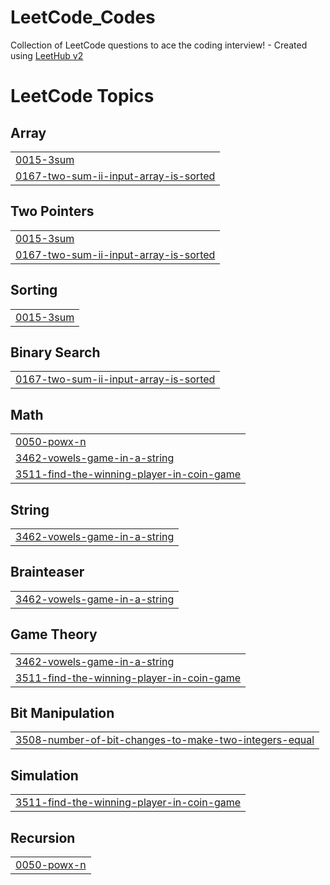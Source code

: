 # LeetCode_Codes
Collection of LeetCode questions to ace the coding interview! - Created using [LeetHub v2](https://github.com/arunbhardwaj/LeetHub-2.0)

<!---LeetCode Topics Start-->
# LeetCode Topics
## Array
|  |
| ------- |
| [0015-3sum](https://github.com/vinaytheprogrammer/LeetCode_Codes/tree/master/0015-3sum) |
| [0167-two-sum-ii-input-array-is-sorted](https://github.com/vinaytheprogrammer/LeetCode_Codes/tree/master/0167-two-sum-ii-input-array-is-sorted) |
## Two Pointers
|  |
| ------- |
| [0015-3sum](https://github.com/vinaytheprogrammer/LeetCode_Codes/tree/master/0015-3sum) |
| [0167-two-sum-ii-input-array-is-sorted](https://github.com/vinaytheprogrammer/LeetCode_Codes/tree/master/0167-two-sum-ii-input-array-is-sorted) |
## Sorting
|  |
| ------- |
| [0015-3sum](https://github.com/vinaytheprogrammer/LeetCode_Codes/tree/master/0015-3sum) |
## Binary Search
|  |
| ------- |
| [0167-two-sum-ii-input-array-is-sorted](https://github.com/vinaytheprogrammer/LeetCode_Codes/tree/master/0167-two-sum-ii-input-array-is-sorted) |
## Math
|  |
| ------- |
| [0050-powx-n](https://github.com/vinaytheprogrammer/LeetCode_Codes/tree/master/0050-powx-n) |
| [3462-vowels-game-in-a-string](https://github.com/vinaytheprogrammer/LeetCode_Codes/tree/master/3462-vowels-game-in-a-string) |
| [3511-find-the-winning-player-in-coin-game](https://github.com/vinaytheprogrammer/LeetCode_Codes/tree/master/3511-find-the-winning-player-in-coin-game) |
## String
|  |
| ------- |
| [3462-vowels-game-in-a-string](https://github.com/vinaytheprogrammer/LeetCode_Codes/tree/master/3462-vowels-game-in-a-string) |
## Brainteaser
|  |
| ------- |
| [3462-vowels-game-in-a-string](https://github.com/vinaytheprogrammer/LeetCode_Codes/tree/master/3462-vowels-game-in-a-string) |
## Game Theory
|  |
| ------- |
| [3462-vowels-game-in-a-string](https://github.com/vinaytheprogrammer/LeetCode_Codes/tree/master/3462-vowels-game-in-a-string) |
| [3511-find-the-winning-player-in-coin-game](https://github.com/vinaytheprogrammer/LeetCode_Codes/tree/master/3511-find-the-winning-player-in-coin-game) |
## Bit Manipulation
|  |
| ------- |
| [3508-number-of-bit-changes-to-make-two-integers-equal](https://github.com/vinaytheprogrammer/LeetCode_Codes/tree/master/3508-number-of-bit-changes-to-make-two-integers-equal) |
## Simulation
|  |
| ------- |
| [3511-find-the-winning-player-in-coin-game](https://github.com/vinaytheprogrammer/LeetCode_Codes/tree/master/3511-find-the-winning-player-in-coin-game) |
## Recursion
|  |
| ------- |
| [0050-powx-n](https://github.com/vinaytheprogrammer/LeetCode_Codes/tree/master/0050-powx-n) |
<!---LeetCode Topics End-->